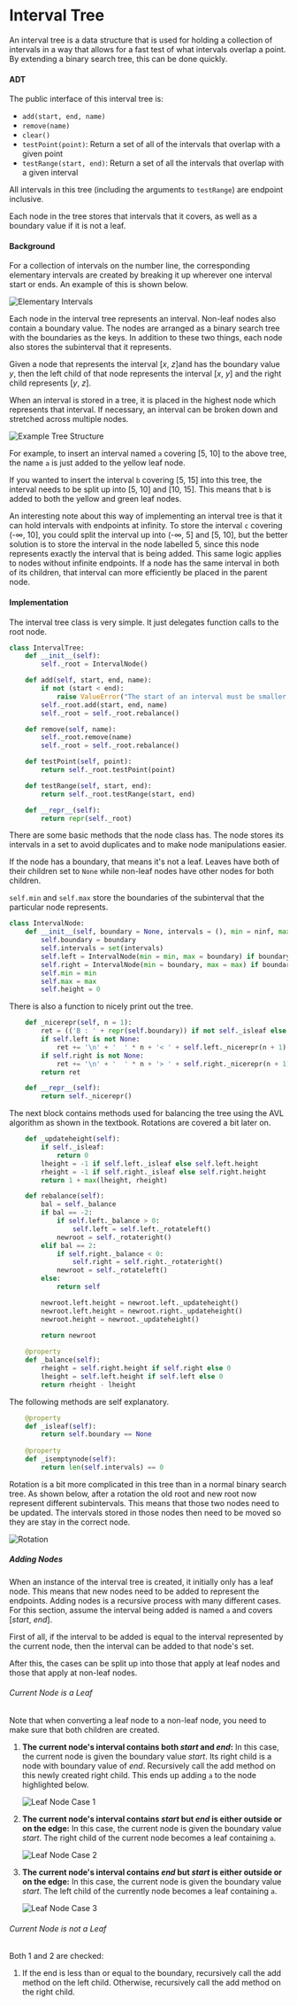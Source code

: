 # Interval Tree

An interval tree is a data structure that is used for holding a collection of intervals in a way that allows for a fast test of what intervals overlap a point. By extending a binary search tree, this can be done quickly.

#### ADT

The public interface of this interval tree is:

- `add(start, end, name)`
- `remove(name)`
- `clear()`
- `testPoint(point)`: Return a set of all of the intervals that overlap with a given point
- `testRange(start, end)`: Return a set of all the intervals that overlap with a given interval

All intervals in this tree (including the arguments to `testRange`) are endpoint inclusive.

Each node in the tree stores that intervals that it covers, as well as a boundary value if it is not a leaf.

#### Background

For a collection of intervals on the number line, the corresponding elementary intervals are created by breaking it up wherever one interval start or ends. An example of this is shown below.

![Elementary Intervals](img/elemint.svg)

Each node in the interval tree represents an interval. Non-leaf nodes also contain a boundary value. The nodes are arranged as a binary search tree with the boundaries as the keys. In addition to these two things, each node also stores the subinterval that it represents.

Given a node that represents the interval [*x*, *z*]​ and has the boundary value *y*, then the left child of that node represents the interval [*x*, *y*] and the right child represents [*y*, *z*].

When an interval is stored in a tree, it is placed in the highest node which represents that interval. If necessary, an interval can be broken down and stretched across multiple nodes.

![Example Tree Structure](img/tree1.svg)

For example, to insert an interval named `a` covering [5, 10] to the above tree, the name `a` is just added to the yellow leaf node.

If you wanted to insert the interval `b` covering [5, 15] into this tree, the interval needs to be split up into [5, 10] and [10, 15]. This means that `b` is added to both the yellow and green leaf nodes.

An interesting note about this way of implementing an interval tree is that it can hold intervals with endpoints at infinity. To store the interval `c` covering (-&infin;, 10], you could split the interval up into (-&infin;, 5] and [5, 10], but the better solution is to store the interval in the node labelled 5, since this node represents exactly the interval that is being added. This same logic applies to nodes without infinite endpoints. If a node has the same interval in both of its children, that interval can more efficiently be placed in the parent node.

#### Implementation

The interval tree class is very simple. It just delegates function calls to the root node.

````python
class IntervalTree:
    def __init__(self):
        self._root = IntervalNode()

    def add(self, start, end, name):
        if not (start < end):
            raise ValueError("The start of an interval must be smaller than its end")
        self._root.add(start, end, name)
        self._root = self._root.rebalance()

    def remove(self, name):
        self._root.remove(name)
        self._root = self._root.rebalance()

    def testPoint(self, point):
        return self._root.testPoint(point)

    def testRange(self, start, end):
        return self._root.testRange(start, end)

    def __repr__(self):
        return repr(self._root)
````



There are some basic methods that the node class has. The node stores its intervals in a set to avoid duplicates and to make node manipulations easier.

If the node has a boundary, that means it's not a leaf. Leaves have both of their children set to `None` while non-leaf nodes have other nodes for both children.

`self.min` and `self.max` store the boundaries of the subinterval that the particular node represents.

````python
class IntervalNode:
    def __init__(self, boundary = None, intervals = (), min = ninf, max = inf):
        self.boundary = boundary
        self.intervals = set(intervals)
        self.left = IntervalNode(min = min, max = boundary) if boundary is not None else None
        self.right = IntervalNode(min = boundary, max = max) if boundary is not None else None
        self.min = min
        self.max = max
        self.height = 0
````

There is also a function to nicely print out the tree.

````python
    def _nicerepr(self, n = 1):
        ret = (('B : ' + repr(self.boundary)) if not self._isleaf else "L") + ' : ' + repr(list(self.intervals))
        if self.left is not None:
            ret += '\n' + '  ' * n + '< ' + self.left._nicerepr(n + 1)
        if self.right is not None:
            ret += '\n' + '  ' * n + '> ' + self.right._nicerepr(n + 1)
        return ret

    def __repr__(self):
        return self._nicerepr()
````
The next block contains methods used for balancing the tree using the AVL algorithm as shown in the textbook. Rotations are covered a bit later on.

````python
    def _updateheight(self):
        if self._isleaf:
            return 0
        lheight = -1 if self.left._isleaf else self.left.height
        rheight = -1 if self.right._isleaf else self.right.height
        return 1 + max(lheight, rheight)

    def rebalance(self):
        bal = self._balance
        if bal == -2:
            if self.left._balance > 0:
                self.left = self.left._rotateleft()
            newroot = self._rotateright()
        elif bal == 2:
            if self.right._balance < 0:
                self.right = self.right._rotateright()
            newroot = self._rotateleft()
        else:
            return self

        newroot.left.height = newroot.left._updateheight()
        newroot.left.height = newroot.right._updateheight()
        newroot.height = newroot._updateheight()

        return newroot
    
    @property
    def _balance(self):
        rheight = self.right.height if self.right else 0
        lheight = self.left.height if self.left else 0
        return rheight - lheight
````
The following methods are self explanatory.

````python
    @property
    def _isleaf(self):
        return self.boundary == None
    
    @property
    def _isemptynode(self):
        return len(self.intervals) == 0
````



Rotation is a bit more complicated in this tree than in a normal binary search tree. As shown below, after a rotation the old root and new root now represent different subintervals. This means that those two nodes need to be updated. The intervals stored in those nodes then need to be moved so they are stay in the correct node.

![Rotation](img/rotation.svg)


##### Adding Nodes

When an instance of the interval tree is created, it initially only has a leaf node. This means that new nodes need to be added to represent the endpoints. Adding nodes is a recursive process with many different cases. For this section, assume the interval being added is named `a` and covers [*start*, *end*].

First of all, if the interval to be added is equal to the interval represented by the current node, then the interval can be added to that node's set.

After this, the cases can be split up into those that apply at leaf nodes and those that apply at non-leaf nodes.

###### Current Node is a Leaf

Note that when converting a leaf node to a non-leaf node, you need to make sure that both children are created.

1. **The current node's interval contains both *start* and *end*:** In this case, the current node is given the boundary value *start*. Its right child is a node with boundary value of *end*. Recursively call the add method on this newly created right child. This ends up adding `a` to the node highlighted below.

   ![Leaf Node Case 1](img/addleaf1.svg)

2. **The current node's interval contains *start* but *end* is either outside or on the edge:** In this case, the current node is given the boundary value *start*. The right child of the current node becomes a leaf containing `a`.

   ![Leaf Node Case 2](img/addleaf2.svg)

3. **The current node's interval contains *end* but *start* is either outside or on the edge:** In this case, the current node is given the boundary value *start*. The left child of the currently node becomes a leaf containing `a`.

   ![Leaf Node Case 3](img/addleaf3.svg)

###### Current Node is not a Leaf

Both 1 and 2 are checked:

1. If the end is less than or equal to the boundary, recursively call the add method on the left child. Otherwise, recursively call the add method on the right child.